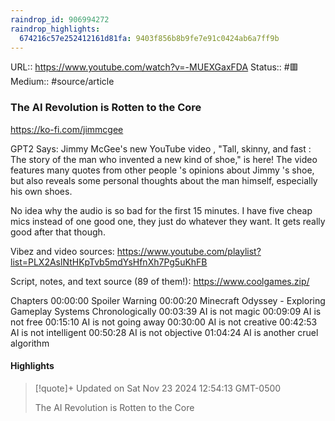 ```yaml
---
raindrop_id: 906994272
raindrop_highlights:
  674216c57e252412161d81fa: 9403f856b8b9fe7e91c0424ab6a7ff9b
---
```


URL:: https://www.youtube.com/watch?v=-MUEXGaxFDA
Status:: #🟥
Medium:: #source/article


### The AI Revolution is Rotten to the Core

https://ko-fi.com/jimmcgee

GPT2 Says: Jimmy McGee&#39;s new YouTube video , &quot;Tall, skinny, and fast : The story of the man who invented a new kind of shoe,&quot; is here! The video features many quotes from other people &#39;s opinions about Jimmy &#39;s shoe, but also reveals some personal thoughts about the man himself, especially his own shoes.

No idea why the audio is so bad for the first 15 minutes. I have five cheap mics instead of one good one, they just do whatever they want. It gets really good after that though.

Vibez and video sources: https://www.youtube.com/playlist?list=PLX2AslNtHKpTvb5mdYsHfnXh7Pg5uKhFB

Script, notes, and text source (89 of them!): https://www.coolgames.zip/

Chapters
00:00:00 Spoiler Warning
00:00:20 Minecraft Odyssey - Exploring Gameplay Systems Chronologically
00:03:39 AI is not magic
00:09:09 AI is not free
00:15:10 AI is not going away
00:30:00 AI is not creative
00:42:53 AI is not intelligent
00:50:28 AI is not objective
01:04:24 AI is another cruel algorithm

#### Highlights

> [!quote]+ Updated on Sat Nov 23 2024 12:54:13 GMT-0500
>
> The AI Revolution is Rotten to the Core
